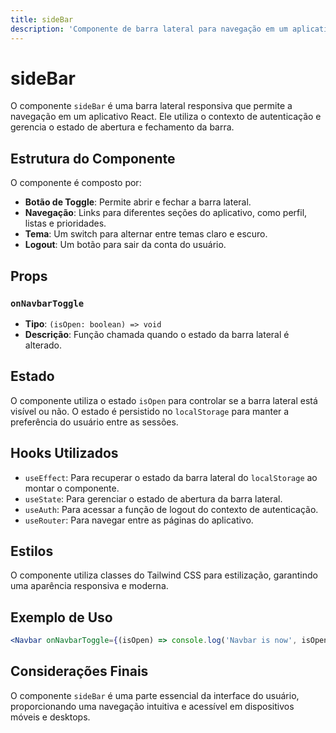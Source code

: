 ```yaml
---
title: sideBar
description: 'Componente de barra lateral para navegação em um aplicativo React.'
---
```


# sideBar

O componente `sideBar` é uma barra lateral responsiva que permite a navegação em um aplicativo React. Ele utiliza o contexto de autenticação e gerencia o estado de abertura e fechamento da barra.

## Estrutura do Componente

O componente é composto por:

- **Botão de Toggle**: Permite abrir e fechar a barra lateral.
- **Navegação**: Links para diferentes seções do aplicativo, como perfil, listas e prioridades.
- **Tema**: Um switch para alternar entre temas claro e escuro.
- **Logout**: Um botão para sair da conta do usuário.

## Props

### `onNavbarToggle`

- **Tipo**: `(isOpen: boolean) => void`
- **Descrição**: Função chamada quando o estado da barra lateral é alterado.

## Estado

O componente utiliza o estado `isOpen` para controlar se a barra lateral está visível ou não. O estado é persistido no `localStorage` para manter a preferência do usuário entre as sessões.

## Hooks Utilizados

- `useEffect`: Para recuperar o estado da barra lateral do `localStorage` ao montar o componente.
- `useState`: Para gerenciar o estado de abertura da barra lateral.
- `useAuth`: Para acessar a função de logout do contexto de autenticação.
- `useRouter`: Para navegar entre as páginas do aplicativo.

## Estilos

O componente utiliza classes do Tailwind CSS para estilização, garantindo uma aparência responsiva e moderna.

## Exemplo de Uso

```jsx
<Navbar onNavbarToggle={(isOpen) => console.log('Navbar is now', isOpen ? 'open' : 'closed')} />
```

## Considerações Finais

O componente `sideBar` é uma parte essencial da interface do usuário, proporcionando uma navegação intuitiva e acessível em dispositivos móveis e desktops.